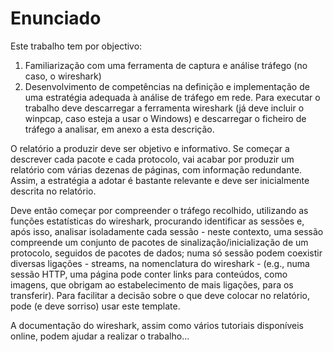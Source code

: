 # Enunciado
Este trabalho tem por objectivo:
1. Familiarização com uma ferramenta de captura e análise tráfego (no caso, o wireshark)
2. Desenvolvimento de competências na definição e implementação de uma estratégia adequada à análise de tráfego em rede.
Para executar o trabalho deve descarregar a ferramenta wireshark (já deve incluir o winpcap, caso esteja a usar o Windows) e descarregar o ficheiro de tráfego a analisar, em anexo a esta descrição.

O relatório a produzir deve ser objetivo e informativo. Se começar a descrever cada pacote e cada protocolo, vai acabar por produzir um relatório com várias dezenas de páginas, com informação redundante. Assim, a estratégia a adotar é bastante relevante e deve ser inicialmente descrita no relatório.

Deve então começar por compreender o tráfego recolhido, utilizando as funções estatísticas do wireshark, procurando identificar as sessões e, após isso, analisar isoladamente cada sessão - neste contexto, uma sessão compreende um conjunto de pacotes de sinalização/inicialização de um protocolo, seguidos de pacotes de dados; numa só sessão podem coexistir diversas ligações - streams, na nomenclatura do wireshark - (e.g., numa sessão HTTP, uma página pode conter links para conteúdos, como imagens, que obrigam ao estabelecimento de mais ligações, para os transferir). Para facilitar a decisão sobre o que deve colocar no relatório, pode (e deve sorriso) usar este template.

A documentação do wireshark, assim como vários tutoriais disponíveis online, podem ajudar a realizar o trabalho...
